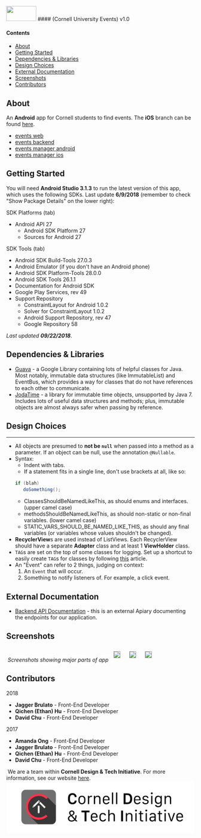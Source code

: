 <img src="https://raw.githubusercontent.com/cornell-dti/events-manager-android/master/cue_text_red.png" width="80" height="40"> #### (Cornell University Events) v1.0
#### Contents
  - [About](#about)
  - [Getting Started](#getting-started)
  - [Dependencies & Libraries](#dependencies--libraries)
  - [Design Choices](#design-choices)
  - [External Documentation](#external-documentation)
  - [Screenshots](#screenshots)
  - [Contributors](#contributors)
​
## About
An **Android** app for Cornell students to find events. The **iOS** branch can be found [here](https://github.com/cornell-dti/events-manager-ios).
- [events web](https://github.com/cornell-dti/events-site)
- [events backend](https://github.com/cornell-dti/events-backend)
- [events manager android](https://github.com/cornell-dti/events-manager-android)
- [events manager ios](https://github.com/cornell-dti/events-manager-ios)
​
## Getting Started
You will need **Android Studio 3.1.3** to run the latest version of this app, which uses the following SDKs. Last update **6/9/2018** (remember to check "Show Package Details" on the lower right):

SDK Platforms (tab)
 * Android API 27
   * Android SDK Platform 27
   * Sources for Android 27

SDK Tools (tab)
 * Android SDK Build-Tools 27.0.3
 * Android Emulator (if you don't have an Android phone)
 * Android SDK Platform-Tools 28.0.0
 * Android SDK Tools 26.1.1
 * Documentation for Android SDK
 * Google Play Services, rev 49
 * Support Repository
   * ConstraintLayout for Android 1.0.2
   * Solver for ConstraintLayout 1.0.2
   * Android Support Repository, rev 47
   * Google Repository 58
 
_Last updated **09/22/2018**_.
​
## Dependencies & Libraries
 * <a href="https://github.com/google/guava">Guava</a> - a Google Library containing lots of helpful classes for Java. Most notably, immutable data structures (like ImmutableList) and EventBus, which provides a way for classes that do not have references to each other to communicate.
 * <a href="https://github.com/dlew/joda-time-android">JodaTime</a> - a library for immutable time objects, unsupported by Java 7. Includes lots of useful data structures and methods; plus, immutable objects are almost always safer when passing by reference.
 
## Design Choices
------
 * All objects are presumed to **not be <code>null</code>** when passed into a method as a parameter. If an object can be null, use the annotation <code>@Nullable</code>.
 * Syntax:
   * Indent with tabs.
   * If a statement fits in a single line, don't use brackets at all, like so:
   ```java
   if (blah)
      doSomething();
   ```
   * ClassesShouldBeNamedLikeThis, as should enums and interfaces. (upper camel case)
   * methodsShouldBeNamedLikeThis, as should non-static or non-final variables. (lower camel case)
   * STATIC_VARS_SHOULD_BE_NAMED_LIKE_THIS, as should any final variables (or variables whose values shouldn't be changed).
 * **RecyclerView**s are used instead of ListViews. Each RecyclerView should have a separate **Adapter** class and at least 1 **ViewHolder** class.
 * <code>TAG</code>s are set on the top of some classes for logging. Set up a shortcut to easily create <code>TAG</code>s for classes by following <a href="https://stackoverflow.com/a/29378779/4028758">this</a> article.
 * An "Event" can refer to 2 things, judging on context:
   1. An <code>Event</code> that will occur.
   2. Something to notify listeners of. For example, a click event.
 
 
## External Documentation
* [Backend API Documentation](https://cuevents.docs.apiary.io/#) - this is an external Apiary documenting the endpoints for our application.
​
## Screenshots
​
_Screenshots showing major parts of app_
​
<img src="https://raw.githubusercontent.com/cornell-dti/events-manager-android/master/screenshots/cue_home.JPG" width="250px" style="margin: 10px; border: 1px rgba(0,0,0,0.4) solid;"> <img src="https://raw.githubusercontent.com/cornell-dti/events-manager-android/master/screenshots/cue_suggested.JPG" width="250px" style="margin: 10px; border: 1px rgba(0,0,0,0.4) solid;"> <img src="https://raw.githubusercontent.com/cornell-dti/events-manager-android/master/screenshots/cue_personal.JPG" width="250px" style="margin: 10px; border: 1px rgba(0,0,0,0.4) solid;">
​
## Contributors
2018
 * **Jagger Brulato** - Front-End Developer
 * **Qichen (Ethan) Hu** - Front-End Developer
 * **David Chu** - Front-End Developer
 
2017
 * **Amanda Ong** - Front-End Developer
 * **Jagger Brulato** - Front-End Developer
 * **Qichen (Ethan) Hu** - Front-End Developer
 * **David Chu** - Front-End Developer

​
We are a team within **Cornell Design & Tech Initiative**. For more information, see our website [here](https://cornelldti.org/).
<img src="https://raw.githubusercontent.com/cornell-dti/design/master/Branding/Wordmark/Dark%20Text/Transparent/Wordmark-Dark%20Text-Transparent%403x.png">
